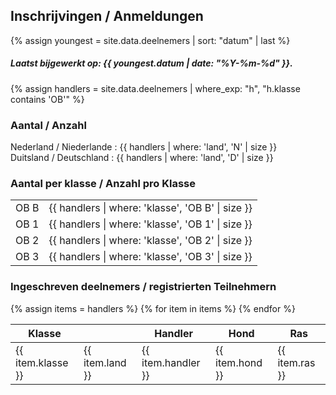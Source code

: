 ## Inschrijvingen / Anmeldungen

{% assign youngest = site.data.deelnemers | sort: "datum" | last %}

##### Laatst bijgewerkt op: {{ youngest.datum | date: "%Y-%m-%d" }}.

{% assign handlers = site.data.deelnemers | where_exp: "h", "h.klasse contains 'OB'" %}

### Aantal / Anzahl<br/>

Nederland / Niederlande : {{ handlers | where: 'land', 'N' | size }}<br/>
Duitsland / Deutschland : {{ handlers | where: 'land', 'D' | size }}<br/>

### Aantal per klasse / Anzahl pro Klasse<br/>

<table>
<tr><td>OB B</td><td>{{ handlers | where: 'klasse', 'OB B' | size }}</td></tr>
<tr><td>OB 1</td><td>{{ handlers | where: 'klasse', 'OB 1' | size }}</td></tr>
<tr><td>OB 2</td><td>{{ handlers | where: 'klasse', 'OB 2' | size }}</td></tr>
<tr><td>OB 3</td><td>{{ handlers | where: 'klasse', 'OB 3' | size }}</td></tr>
</table>

### Ingeschreven deelnemers / registrierten Teilnehmern

<table>
  <thead>
    <tr>
      <th>Klasse</th>
      <th></th>
      <th>Handler</th>
      <th>Hond</th>
      <th>Ras</th>
    </tr>
  </thead>
  <tbody>
{% assign items = handlers %}
{% for item in items %}
    <tr align="left">
      <td>{{ item.klasse }}</td>
      <td>{{ item.land }}</td>
      <td>{{ item.handler }}</td>
      <td>{{ item.hond }}</td>
      <td>{{ item.ras }}</td>
    </tr>
{% endfor %}
  </tbody>
</table>

